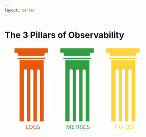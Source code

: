 ```yaml
---
layout: center
---
```


# The 3 Pillars of Observability

<div>

  <v-clicks>
    <img class="thirdColumn" src="../assets/pillar-logs.excalidraw.svg">
    <img class="thirdColumn" src="../assets/pillar-metrics.excalidraw.svg">
    <img class="thirdColumn" src="../assets/pillar-traces.excalidraw.svg">
  </v-clicks>
</div>

<style>
  .thirdColumn {
    float: left;
    width: 25%;
    margin-left: 25px;
  }
  img {
    border-radius: 5%;
  }
  .slidev-layout {
    background: linear-gradient(to right, #A11CAF, #5B21B6);
}
</style>
